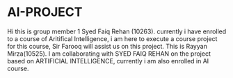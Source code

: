 # AI-PROJECT
Hi this is group member 1 Syed Faiq Rehan (10263). currently i have enrolled to a course of Aritifical Intelligence, i am here to execute a course project for this course, Sir Farooq will assist us on this project.
This is Rayyan Mirza(10525). I am collaborating with SYED FAIQ REHAN on the project based on ARTIFICIAL INTELLIGENCE, currently i am also enrolled in AI course. 

